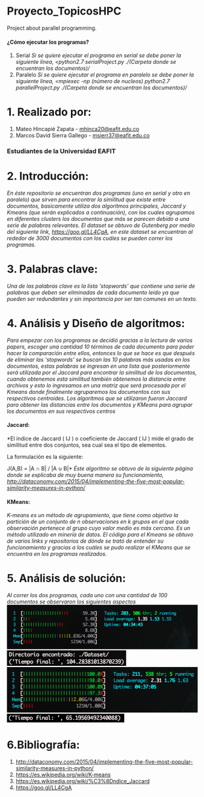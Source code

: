 # Proyecto_TopicosHPC
Project about parallel programming.
#### ¿Cómo ejecutar los programas?
1. Serial
*Si se quiere ejecutar el programa en serial se debe poner la siguiente línea, <python2.7 serialProject.py ./(Carpeta donde se encuentran los documentos)/*
2. Paralelo
*Si se quiere ejecutar el programa en paralelo se debe poner la siguiente línea, <mpiexec -np (número de nucleos) python2.7 parallelProject.py ./(Carpeta donde se encuentran los documentos)/*
# 1. Realizado por:
1. Mateo Hincapié Zapata - mhinca20@eafit.edu.co
2. Marcos David Sierra Gallego - msierr37@eafit.edu.co
### Estudiantes de la Universidad EAFIT
# 2. Introducción:
*En éste repositorio se encuentran dos programas (uno en serial y otro en paralelo) que sirven para encontrar la similitud que existe entre documentos, basicamente utiliza dos algoritmos principales, Jaccard y Kmeans (que serán explicados a continuación), con los cuales agrupamos en diferentes clusters los documentos que más se parecen debido a una serie de palabras relevantes.
El dataset se obtuvo de Gutenberg por medio del siguiente link, https://goo.gl/LL4CgA, en este dataset se encuentran al rededor de 3000 documentos con los cuáles se pueden correr los programas.*
# 3. Palabras clave:
*Una de las palabras clave es la lista 'stopwords' que contiene una serie de palabras que deben ser eliminadas de cada documento leído ya que pueden ser redundantes y sin importancia por ser tan comunes en un texto.*
# 4. Análisis y Diseño de algoritmos:
*Para empezar con los programas se decidió gracias a la lectura de varios papers, escoger una cantidad 10 términos de cada documento para poder hacer la comparación entre ellos, entonces lo que se hace es que después de eliminar las 'stopwords' se buscan las 10 palabras más usadas en los documentos, estas palabras se ingresan en una lista que posteriormente será utilizada por el Jaccard para encontrar la similitud de los documentos, cuando obtenemos esta similitud también obtenemos la distancia entre archivos y esto lo ingresamos en una matriz que será procesada por el Kmeans donde finalmente agruparemos los documentos con sus respectivos centroides.
Los algoritmos que se utilizaron fueron Jaccard para obtener las distancias entre los documentos y KMeans para agrupar los documentos en sus respectivos centros*
#### Jaccard:
*El índice de Jaccard ( IJ ) o coeficiente de Jaccard ( IJ ) mide el grado de similitud entre dos conjuntos, sea cual sea el tipo de elementos.

La formulación es la siguiente:

J(A,B) = |A ∩ B| / |A ∪ B|*
*Éste algoritmo se obtuvo de la siguiente página donde se explicaba de muy buena manera su funcionamiento,
http://dataconomy.com/2015/04/implementing-the-five-most-popular-similarity-measures-in-python/*
#### KMeans:
*K-means es un método de agrupamiento, que tiene como objetivo la partición de un conjunto de n observaciones en k grupos en el que cada observación pertenece al grupo cuyo valor medio es más cercano. Es un método utilizado en minería de datos. El código para el Kmeans se obtuvo de varios links y repositorios de dónde se trató de entender su funcionamiento y gracias a los cuáles se pudo realizar el KMeans que se encuentra en los programas realizados.*
# 5. Análisis de solución:
*Al correr los dos programas, cada uno con una cantidad de 100 documentos se observaron los siguientes aspectos*
![Comando HTOP corriendo el programa en serial](/imagenes/htopSerial.png)
![Tiempo de ejecución del programa en serial](/imagenes/serialTime.png)
![Comando HTOP corriendo el programa en paralelo](/imagenes/htopParallel.png)
![Tiempo de ejecución del programa en paralelo](/imagenes/parallelTime.png)
# 6.Bibliografía:
1. http://dataconomy.com/2015/04/implementing-the-five-most-popular-similarity-measures-in-python/
2. https://es.wikipedia.org/wiki/K-means
3. https://es.wikipedia.org/wiki/%C3%8Dndice_Jaccard
4. https://goo.gl/LL4CgA
